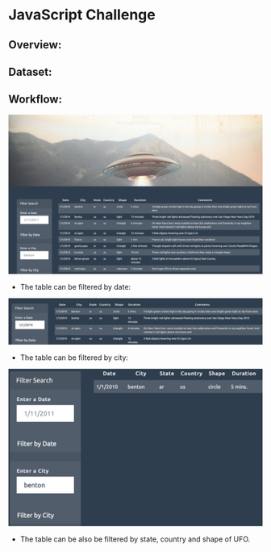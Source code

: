 # JavaScript Challenge

## Overview:


## Dataset:



## Workflow:

![Image description](images/page.png)

- The table can be filtered by date:

![Image description](images/byDate.png)

- The table can be filtered by city:

![Image description](images/byCity.png)

- The table can be also be filtered by state, country and shape of UFO.